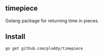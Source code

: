 ## timepiece
Golang package for returning time in pieces.

## Install
`go get github.com/pladdy/timepiece`
